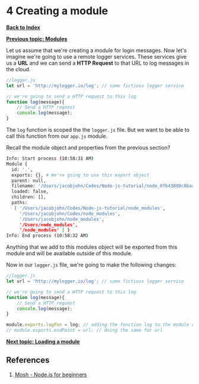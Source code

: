 # 4 Creating a module

**[Back to Index](README.md)**

**[Previous topic: Modules](modules.md)**

Let us assume that we're creating a module for login messages. Now let's imagine we're going to use a remote logger services. These services give us a **URL** and we can send a **HTTP Request** to that URL to log messages in the cloud.

```JavaScript
//logger.js
let url = 'http://mylogger.io/log'; // some fictious logger service

// we're going to send a HTTP request to this log
function log(message){
    // Send a HTTP request
    console.log(message);
}
```

The `log` function is scoped the the `logger.js` file. But we want to be able to call this function from our `app.js` module.

Recall the module object and properties from the previous section?

```bash
Info: Start process (10:58:31 AM)
Module {
  id: '.',
  exports: {}, # We're going to use this export object
  parent: null,
  filename: '/Users/jacobjohn/Codes/Node-js-tutorial/node_0fb43809c8baa.tmp',
  loaded: false,
  children: [],
  paths: 
   [ '/Users/jacobjohn/Codes/Node-js-tutorial/node_modules',
     '/Users/jacobjohn/Codes/node_modules',
     '/Users/jacobjohn/node_modules',
     '/Users/node_modules',
     '/node_modules' ] }
Info: End process (10:58:32 AM)
```

Anything that we add to this modules object will be exported from this module and will be available outside of this module.

Now in our `logger.js` file, we're going to make the following changes:

```JavaScript
//logger.js
let url = 'http://mylogger.io/log'; // some fictious logger service

// we're going to send a HTTP request to this log
function log(message){
    // Send a HTTP request
    console.log(message);
}

module.exports.logFun = log; // adding the function log to the module object in app.js with a name logFun
// module.exports.endPoint = url; // doing the same for url
```

**[Next topic: Loading a module](loading-modules.md)**

## References

1. [Mosh - Node.js for beginners](https://www.youtube.com/watch?v=TlB_eWDSMt4)